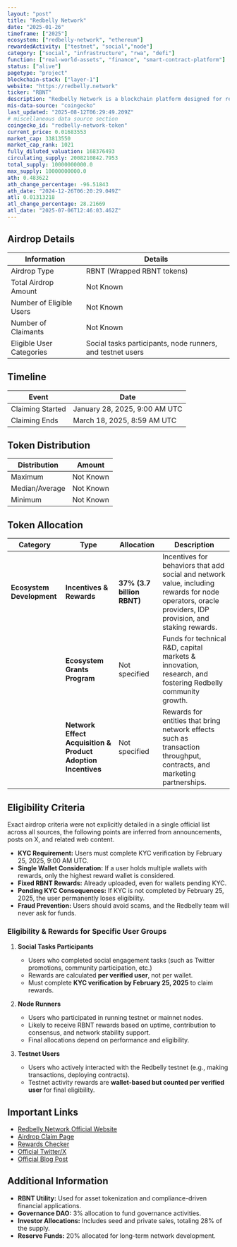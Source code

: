```yaml
---
layout: "post"
title: "Redbelly Network"
date: "2025-01-26"
timeframe: ["2025"]
ecosystem: ["redbelly-network", "ethereum"]
rewardedActivity: ["testnet", "social","node"]
category: ["social", "infrastructure", "rwa", "defi"]
function: ["real-world-assets", "finance", "smart-contract-platform"]
status: ["alive"]
pagetype: "project"
blockchain-stack: ["layer-1"]
website: "https://redbelly.network"
ticker: "RBNT"
description: "Redbelly Network is a blockchain platform designed for real-world asset (RWA) tokenization, offering security, scalability, and compliance for financial applications."
mis-data-source: "coingecko"
last_updated: "2025-08-12T06:29:49.209Z"
# miscellaneous data source section
coingecko_id: "redbelly-network-token"
current_price: 0.01683553
market_cap: 33813550
market_cap_rank: 1021
fully_diluted_valuation: 168376493
circulating_supply: 2008210842.7953
total_supply: 10000000000.0
max_supply: 10000000000.0
ath: 0.483622
ath_change_percentage: -96.51843
ath_date: "2024-12-26T06:20:29.049Z"
atl: 0.01313218
atl_change_percentage: 28.21669
atl_date: "2025-07-06T12:46:03.462Z"
---
```


## Airdrop Details

| Information              | Details                                                    |
| ------------------------ | ---------------------------------------------------------- |
| Airdrop Type             | RBNT (Wrapped RBNT tokens)                                 |
| Total Airdrop Amount     | Not Known                                                  |
| Number of Eligible Users | Not Known                                                  |
| Number of Claimants      | Not Known                                                  |
| Eligible User Categories | Social tasks participants, node runners, and testnet users |

## Timeline

| Event            | Date                          |
| ---------------- | ----------------------------- |
| Claiming Started | January 28, 2025, 9:00 AM UTC |
| Claiming Ends    | March 18, 2025, 8:59 AM UTC   |

## Token Distribution

| Distribution   | Amount    |
| -------------- | --------- |
| Maximum        | Not Known |
| Median/Average | Not Known |
| Minimum        | Not Known |

## Token Allocation

| Category                  | Type                                                         | Allocation                 | Description                                                                                                                                             |
| ------------------------- | ------------------------------------------------------------ | -------------------------- | ------------------------------------------------------------------------------------------------------------------------------------------------------- |
| **Ecosystem Development** | **Incentives & Rewards**                                     | **37% (3.7 billion RBNT)** | Incentives for behaviors that add social and network value, including rewards for node operators, oracle providers, IDP provision, and staking rewards. |
|                           | **Ecosystem Grants Program**                                 | Not specified              | Funds for technical R&D, capital markets & innovation, research, and fostering Redbelly community growth.                                               |
|                           | **Network Effect Acquisition & Product Adoption Incentives** | Not specified              | Rewards for entities that bring network effects such as transaction throughput, contracts, and marketing partnerships.                                  |

## Eligibility Criteria

Exact airdrop criteria were not explicitly detailed in a single official list across all sources, the following points are inferred from announcements, posts on X, and related web content.

- **KYC Requirement:** Users must complete KYC verification by February 25, 2025, 9:00 AM UTC.
- **Single Wallet Consideration:** If a user holds multiple wallets with rewards, only the highest reward wallet is considered.
- **Fixed RBNT Rewards:** Already uploaded, even for wallets pending KYC.
- **Pending KYC Consequences:** If KYC is not completed by February 25, 2025, the user permanently loses eligibility.
- **Fraud Prevention:** Users should avoid scams, and the Redbelly team will never ask for funds.

### **Eligibility & Rewards for Specific User Groups**

1. **Social Tasks Participants**

   - Users who completed social engagement tasks (such as Twitter promotions, community participation, etc.)
   - Rewards are calculated **per verified user**, not per wallet.
   - Must complete **KYC verification by February 25, 2025** to claim rewards.

2. **Node Runners**

   - Users who participated in running testnet or mainnet nodes.
   - Likely to receive RBNT rewards based on uptime, contribution to consensus, and network stability support.
   - Final allocations depend on performance and eligibility.

3. **Testnet Users**
   - Users who actively interacted with the Redbelly testnet (e.g., making transactions, deploying contracts).
   - Testnet activity rewards are **wallet-based but counted per verified user** for final eligibility.

## Important Links

- [Redbelly Network Official Website](https://redbelly.network)
- [Airdrop Claim Page](https://redbelly.network/rewards-claim)
- [Rewards Checker](https://redbelly.network/rewards-checker)
- [Official Twitter/X](https://x.com/RedbellyNetwork/status/1884208617601261932)
- [Official Blog Post](https://medium.com/@redbellyblockchain/redbelly-network-building-the-future-of-tokenomics-with-rbnt-4f1e2667d6ab)

## Additional Information

- **RBNT Utility:** Used for asset tokenization and compliance-driven financial applications.
- **Governance DAO:** 3% allocation to fund governance activities.
- **Investor Allocations:** Includes seed and private sales, totaling 28% of the supply.
- **Reserve Funds:** 20% allocated for long-term network development.